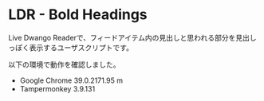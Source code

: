 # LDR - Bold Headings

Live Dwango Readerで、フィードアイテム内の見出しと思われる部分を見出しっぽく表示するユーザスクリプトです。

以下の環境で動作を確認しました。

- Google Chrome 39.0.2171.95 m
- Tampermonkey 3.9.131
